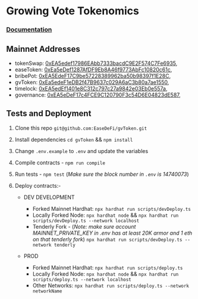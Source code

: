 # Growing Vote Tokenomics

### [Documentation](https://docs.google.com/document/d/1U4gdkx_Qen8iApCc0C5zSi3PrDfbn_yoBM9RWaeaqTw/edit)

## Mainnet Addresses

- tokenSwap: [0xEA5edef17986EAbb7333bacdC9E2F574C7Fe6935](https://etherscan.io/address/0xEA5edef17986EAbb7333bacdC9E2F574C7Fe6935),
- easeToken: [0xEa5eDef1287AfDF9Eb8A46f9773AbFc10820c61c](https://etherscan.io/address/0xEa5eDef1287AfDF9Eb8A46f9773AbFc10820c61c),
- bribePot: [0xEA5EdeF17C9be57228389962ba50b98397f1E28C](https://etherscan.io/address/0xEA5EdeF17C9be57228389962ba50b98397f1E28C),
- gvToken: [0xEa5edeF1eDB2f47B9637c029A6aC3b80a7ae1550](https://etherscan.io/address/0xEa5edeF1eDB2f47B9637c029A6aC3b80a7ae1550),
- timelock: [0xEA5edEf1401e8C312c797c27a9842e03Eb0e557a](https://etherscan.io/address/0xEA5edEf1401e8C312c797c27a9842e03Eb0e557a),
- governance: [0xEA5eDeF17c4FCE9C120790F3c54D6E04823dE587](https://etherscan.io/address/0xEA5eDeF17c4FCE9C120790F3c54D6E04823dE587),

## Tests and Deployment

1. Clone this repo `git@github.com:EaseDeFi/gvToken.git`
2. Install dependencies `cd gvToken` && `npm install`
3. Change `.env.example` to `.env` and update the variables
4. Compile contracts - `npm run compile`
5. Run tests - `npm test` (_Make sure the block number in `.env` is 14740073_)
6. Deploy contracts:-

   - DEV DEVELOPMENT

     - Forked Mainnet Hardhat: `npx hardhat run scripts/devDeploy.ts`
     - Locally Forked Node: `npx hardhat node` && `npx hardhat run scripts/devDeploy.ts --network localhost`
     - Tenderly Fork - (_Note: make sure account MAINNET_PRIVATE_KEY in .env has at least 20K armor and 1 eth on that tenderly fork_) `npx hardhat run scripts/devDeploy.ts --network tenderly`

   - PROD
     - Forked Mainnet Hardhat: `npx hardhat run scripts/deploy.ts`
     - Locally Forked Node: `npx hardhat node` && `npx hardhat run scripts/deploy.ts --network localhost`
     - Other Networks: `npx hardhat run scripts/deploy.ts --network networkName`
